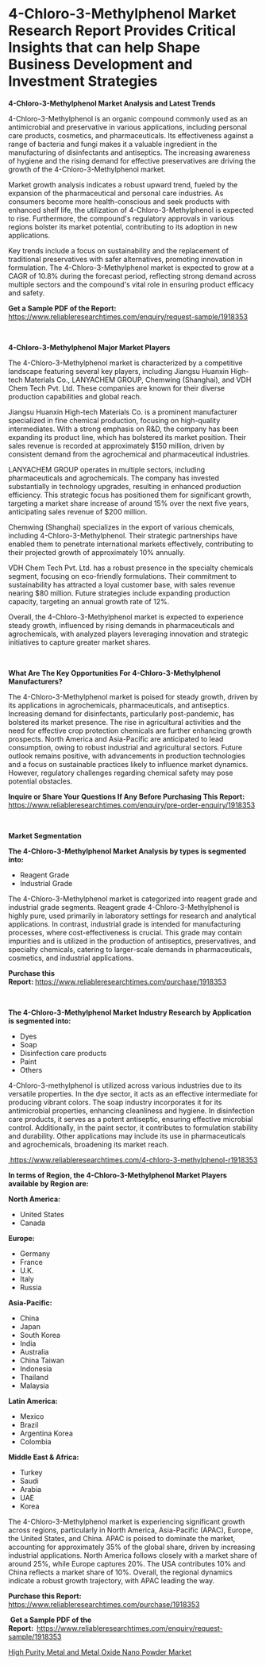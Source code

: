<p><h1>4-Chloro-3-Methylphenol Market Research Report Provides Critical Insights that can help Shape Business Development and Investment Strategies</h1></p><p><strong>4-Chloro-3-Methylphenol Market Analysis and Latest Trends</strong></p>
<p><p>4-Chloro-3-Methylphenol is an organic compound commonly used as an antimicrobial and preservative in various applications, including personal care products, cosmetics, and pharmaceuticals. Its effectiveness against a range of bacteria and fungi makes it a valuable ingredient in the manufacturing of disinfectants and antiseptics. The increasing awareness of hygiene and the rising demand for effective preservatives are driving the growth of the 4-Chloro-3-Methylphenol market.</p><p>Market growth analysis indicates a robust upward trend, fueled by the expansion of the pharmaceutical and personal care industries. As consumers become more health-conscious and seek products with enhanced shelf life, the utilization of 4-Chloro-3-Methylphenol is expected to rise. Furthermore, the compound's regulatory approvals in various regions bolster its market potential, contributing to its adoption in new applications.</p><p>Key trends include a focus on sustainability and the replacement of traditional preservatives with safer alternatives, promoting innovation in formulation. The 4-Chloro-3-Methylphenol market is expected to grow at a CAGR of 10.8% during the forecast period, reflecting strong demand across multiple sectors and the compound's vital role in ensuring product efficacy and safety.</p></p>
<p><strong>Get a Sample PDF of the Report:&nbsp;</strong> <a href="https://www.reliableresearchtimes.com/enquiry/request-sample/1918353?utm_campaign=1994&utm_medium=2&utm_source=Github&utm_content=ia&utm_term=04022025&utm_id=4-chloro-3-methylphenol">https://www.reliableresearchtimes.com/enquiry/request-sample/1918353</a></p>
<p>&nbsp;</p>
<p><strong>4-Chloro-3-Methylphenol Major Market Players</strong></p>
<p><p>The 4-Chloro-3-Methylphenol market is characterized by a competitive landscape featuring several key players, including Jiangsu Huanxin High-tech Materials Co., LANYACHEM GROUP, Chemwing (Shanghai), and VDH Chem Tech Pvt. Ltd. These companies are known for their diverse production capabilities and global reach.</p><p>Jiangsu Huanxin High-tech Materials Co. is a prominent manufacturer specialized in fine chemical production, focusing on high-quality intermediates. With a strong emphasis on R&D, the company has been expanding its product line, which has bolstered its market position. Their sales revenue is recorded at approximately $150 million, driven by consistent demand from the agrochemical and pharmaceutical industries.</p><p>LANYACHEM GROUP operates in multiple sectors, including pharmaceuticals and agrochemicals. The company has invested substantially in technology upgrades, resulting in enhanced production efficiency. This strategic focus has positioned them for significant growth, targeting a market share increase of around 15% over the next five years, anticipating sales revenue of $200 million.</p><p>Chemwing (Shanghai) specializes in the export of various chemicals, including 4-Chloro-3-Methylphenol. Their strategic partnerships have enabled them to penetrate international markets effectively, contributing to their projected growth of approximately 10% annually.</p><p>VDH Chem Tech Pvt. Ltd. has a robust presence in the specialty chemicals segment, focusing on eco-friendly formulations. Their commitment to sustainability has attracted a loyal customer base, with sales revenue nearing $80 million. Future strategies include expanding production capacity, targeting an annual growth rate of 12%.</p><p>Overall, the 4-Chloro-3-Methylphenol market is expected to experience steady growth, influenced by rising demands in pharmaceuticals and agrochemicals, with analyzed players leveraging innovation and strategic initiatives to capture greater market shares.</p></p>
<p>&nbsp;</p>
<p><strong>What Are The Key Opportunities For 4-Chloro-3-Methylphenol Manufacturers?</strong></p>
<p><p>The 4-Chloro-3-Methylphenol market is poised for steady growth, driven by its applications in agrochemicals, pharmaceuticals, and antiseptics. Increasing demand for disinfectants, particularly post-pandemic, has bolstered its market presence. The rise in agricultural activities and the need for effective crop protection chemicals are further enhancing growth prospects. North America and Asia-Pacific are anticipated to lead consumption, owing to robust industrial and agricultural sectors. Future outlook remains positive, with advancements in production technologies and a focus on sustainable practices likely to influence market dynamics. However, regulatory challenges regarding chemical safety may pose potential obstacles.</p></p>
<p><strong>Inquire or Share Your Questions If Any Before Purchasing This Report:</strong> <a href="https://www.reliableresearchtimes.com/enquiry/pre-order-enquiry/1918353?utm_campaign=1994&utm_medium=2&utm_source=Github&utm_content=ia&utm_term=04022025&utm_id=4-chloro-3-methylphenol">https://www.reliableresearchtimes.com/enquiry/pre-order-enquiry/1918353</a></p>
<p>&nbsp;</p>
<p><strong>Market Segmentation</strong></p>
<p><strong>The 4-Chloro-3-Methylphenol Market Analysis by types is segmented into:</strong></p>
<p><ul><li>Reagent Grade</li><li>Industrial Grade</li></ul></p>
<p><p>The 4-Chloro-3-Methylphenol market is categorized into reagent grade and industrial grade segments. Reagent grade 4-Chloro-3-Methylphenol is highly pure, used primarily in laboratory settings for research and analytical applications. In contrast, industrial grade is intended for manufacturing processes, where cost-effectiveness is crucial. This grade may contain impurities and is utilized in the production of antiseptics, preservatives, and specialty chemicals, catering to larger-scale demands in pharmaceuticals, cosmetics, and industrial applications.</p></p>
<p><strong>Purchase this Report:&nbsp;</strong><a href="https://www.reliableresearchtimes.com/purchase/1918353?utm_campaign=1994&utm_medium=2&utm_source=Github&utm_content=ia&utm_term=04022025&utm_id=4-chloro-3-methylphenol">https://www.reliableresearchtimes.com/purchase/1918353</a></p>
<p>&nbsp;</p>
<p><strong>The 4-Chloro-3-Methylphenol Market Industry Research by Application is segmented into:</strong></p>
<p><ul><li>Dyes</li><li>Soap</li><li>Disinfection care products</li><li>Paint</li><li>Others</li></ul></p>
<p><p>4-Chloro-3-methylphenol is utilized across various industries due to its versatile properties. In the dye sector, it acts as an effective intermediate for producing vibrant colors. The soap industry incorporates it for its antimicrobial properties, enhancing cleanliness and hygiene. In disinfection care products, it serves as a potent antiseptic, ensuring effective microbial control. Additionally, in the paint sector, it contributes to formulation stability and durability. Other applications may include its use in pharmaceuticals and agrochemicals, broadening its market reach.</p></p>
<p><a href="https://www.reliableresearchtimes.com/4-chloro-3-methylphenol-r1918353?utm_campaign=1994&utm_medium=2&utm_source=Github&utm_content=ia&utm_term=04022025&utm_id=4-chloro-3-methylphenol">&nbsp;https://www.reliableresearchtimes.com/4-chloro-3-methylphenol-r1918353</a></p>
<p><strong>In terms of Region, the 4-Chloro-3-Methylphenol Market Players available by Region are:</strong></p>
<p>
    <p> <strong> North America: </strong>
        <ul>
            <li>United States</li>
            <li>Canada</li>
        </ul>
        </p> 
    <p> <strong> Europe: </strong>
        <ul>
            <li>Germany</li>
            <li>France</li>
            <li>U.K.</li>
            <li>Italy</li>
            <li>Russia</li>
        </ul>
        </p> 
    <p> <strong> Asia-Pacific: </strong>
        <ul>
            <li>China</li>
            <li>Japan</li>
            <li>South Korea</li>
            <li>India</li>
            <li>Australia</li>
            <li>China Taiwan</li>
            <li>Indonesia</li>
            <li>Thailand</li>
            <li>Malaysia</li>
        </ul>
        </p> 
    <p> <strong> Latin America: </strong>
        <ul>
            <li>Mexico</li>
            <li>Brazil</li>
            <li>Argentina Korea</li>
            <li>Colombia</li>
        </ul>
        </p> 
    <p> <strong> Middle East & Africa: </strong>
        <ul>
            <li>Turkey</li>
            <li>Saudi</li>
            <li>Arabia</li>
            <li>UAE</li>
            <li>Korea</li>
        </ul>
    </p>
    </p>
<p><p>The 4-Chloro-3-Methylphenol market is experiencing significant growth across regions, particularly in North America, Asia-Pacific (APAC), Europe, the United States, and China. APAC is poised to dominate the market, accounting for approximately 35% of the global share, driven by increasing industrial applications. North America follows closely with a market share of around 25%, while Europe captures 20%. The USA contributes 10% and China reflects a market share of 10%. Overall, the regional dynamics indicate a robust growth trajectory, with APAC leading the way.</p></p>
<p><strong>Purchase this Report: </strong><a href="https://www.reliableresearchtimes.com/purchase/1918353?utm_campaign=1994&utm_medium=2&utm_source=Github&utm_content=ia&utm_term=04022025&utm_id=4-chloro-3-methylphenol">https://www.reliableresearchtimes.com/purchase/1918353</a></p>
<p>&nbsp;<strong>Get a Sample PDF of the Report:&nbsp;&nbsp;</strong><a href="https://www.reliableresearchtimes.com/enquiry/request-sample/1918353?utm_campaign=1994&utm_medium=2&utm_source=Github&utm_content=ia&utm_term=04022025&utm_id=4-chloro-3-methylphenol">https://www.reliableresearchtimes.com/enquiry/request-sample/1918353</a></p>
<p><strong></strong></p>
<p><p><a href="https://github.com/juniordelafrance/Market-Research-Report-List-5/blob/main/high-purity-metal-and-metal-oxide-nano-powder-market.md?utm_campaign=1994&utm_medium=2&utm_source=Github&utm_content=ia&utm_term=04022025&utm_id=4-chloro-3-methylphenol">High Purity Metal and Metal Oxide Nano Powder Market</a></p></p>